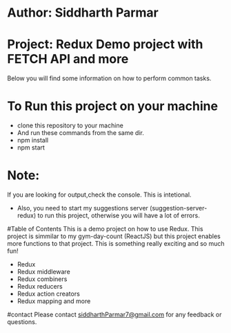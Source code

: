 # Author: Siddharth Parmar
# Project: Redux Demo project with FETCH API and more

Below you will find some information on how to perform common tasks.

# To Run this project on your machine
- clone this repository to your machine
- And run these commands from the same dir. 
- npm install
- npm start

# Note:
If you are looking for output,check the console. This is intetional.
- Also, you need to start my suggestions server (suggestion-server-redux) to run this project, otherwise you will have a lot of errors.


#Table of Contents
This is a demo project on how to use Redux. This project is simmilar to my gym-day-count (ReactJS) but this project enables more functions to that project. This is something really exciting and so much fun!

- Redux
- Redux middleware
- Redux combiners
- Redux reducers
- Redux action creators
- Redux mapping and more

#contact
Please contact siddharthParmar7@gmail.com for any feedback or questions.